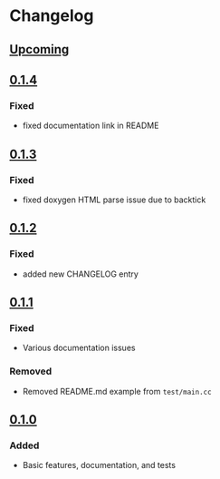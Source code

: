 # Changelog

## [Upcoming](https://github.com/jpcx/pputl/compare/0.1.4...devel)

## [0.1.4](https://github.com/jpcx/pputl/releases/tag/0.1.4)

### Fixed

- fixed documentation link in README

## [0.1.3](https://github.com/jpcx/pputl/releases/tag/0.1.3)

### Fixed

- fixed doxygen HTML parse issue due to backtick

## [0.1.2](https://github.com/jpcx/pputl/releases/tag/0.1.2)

### Fixed

- added new CHANGELOG entry

## [0.1.1](https://github.com/jpcx/pputl/releases/tag/0.1.1)

### Fixed

- Various documentation issues

### Removed

- Removed README.md example from `test/main.cc`

## [0.1.0](https://github.com/jpcx/pputl/releases/tag/0.1.0)

### Added

- Basic features, documentation, and tests
